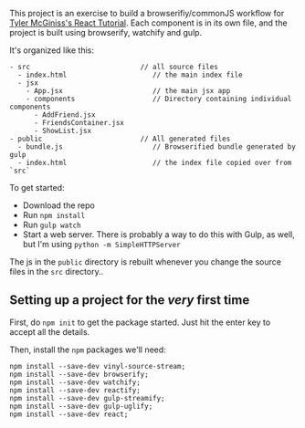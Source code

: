 This project is an exercise to build a browserifiy/commonJS workflow for [Tyler McGiniss's React Tutorial](http://tylermcginnis.com/reactjs-tutorial-a-comprehensive-guide-to-building-apps-with-react/).  Each component is in its own file, and the project is built using browserify, watchify and gulp.  

It's organized like this:

```
- src                           // all source files
  - index.html                     // the main index file
  - jsx
    - App.jsx                      // the main jsx app
    - components                   // Directory containing individual components
      - AddFriend.jsx
      - FriendsContainer.jsx
      - ShowList.jsx
- public                        // All generated files
  - bundle.js                      // Browserified bundle generated by gulp
  - index.html                     // the index file copied over from `src`
```

To get started:

* Download the repo
* Run `npm install`
* Run `gulp watch`
* Start a web server.  There is probably a way to do this with Gulp, as well, but I'm using `python -m SimpleHTTPServer`

The js in the `public` directory is rebuilt whenever you change the source files in the `src` directory..




## Setting up a project for the *very* first time

First, do `npm init` to get the package started.  Just hit the enter key to accept all the details.

Then, install the `npm` packages we'll need:

```
npm install --save-dev vinyl-source-stream;
npm install --save-dev browserify;
npm install --save-dev watchify;
npm install --save-dev reactify;
npm install --save-dev gulp-streamify;
npm install --save-dev gulp-uglify;
npm install --save-dev react;
```
